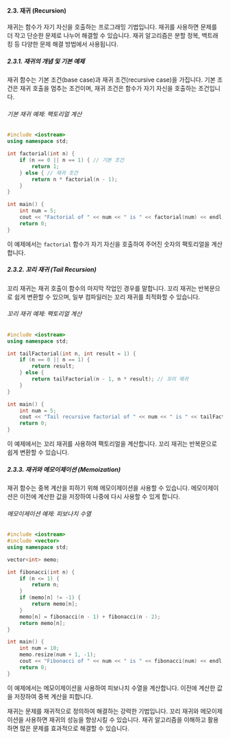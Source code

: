 #### 2.3. 재귀 (Recursion)

재귀는 함수가 자기 자신을 호출하는 프로그래밍 기법입니다. 재귀를 사용하면 문제를 더 작고 단순한 문제로 나누어 해결할 수 있습니다. 재귀 알고리즘은 분할 정복, 백트래킹 등 다양한 문제 해결 방법에서 사용됩니다.

##### 2.3.1. 재귀의 개념 및 기본 예제

재귀 함수는 기본 조건(base case)과 재귀 조건(recursive case)을 가집니다. 기본 조건은 재귀 호출을 멈추는 조건이며, 재귀 조건은 함수가 자기 자신을 호출하는 조건입니다.

###### 기본 재귀 예제: 팩토리얼 계산

```cpp
#include <iostream>
using namespace std;

int factorial(int n) {
    if (n == 0 || n == 1) { // 기본 조건
        return 1;
    } else { // 재귀 조건
        return n * factorial(n - 1);
    }
}

int main() {
    int num = 5;
    cout << "Factorial of " << num << " is " << factorial(num) << endl;
    return 0;
}
```

이 예제에서는 `factorial` 함수가 자기 자신을 호출하여 주어진 숫자의 팩토리얼을 계산합니다.

##### 2.3.2. 꼬리 재귀 (Tail Recursion)

꼬리 재귀는 재귀 호출이 함수의 마지막 작업인 경우를 말합니다. 꼬리 재귀는 반복문으로 쉽게 변환할 수 있으며, 일부 컴파일러는 꼬리 재귀를 최적화할 수 있습니다.

###### 꼬리 재귀 예제: 팩토리얼 계산

```cpp
#include <iostream>
using namespace std;

int tailFactorial(int n, int result = 1) {
    if (n == 0 || n == 1) {
        return result;
    } else {
        return tailFactorial(n - 1, n * result); // 꼬리 재귀
    }
}

int main() {
    int num = 5;
    cout << "Tail recursive factorial of " << num << " is " << tailFactorial(num) << endl;
    return 0;
}
```

이 예제에서는 꼬리 재귀를 사용하여 팩토리얼을 계산합니다. 꼬리 재귀는 반복문으로 쉽게 변환할 수 있습니다.

##### 2.3.3. 재귀와 메모이제이션 (Memoization)

재귀 함수는 중복 계산을 피하기 위해 메모이제이션을 사용할 수 있습니다. 메모이제이션은 이전에 계산한 값을 저장하여 나중에 다시 사용할 수 있게 합니다.

###### 메모이제이션 예제: 피보나치 수열

```cpp
#include <iostream>
#include <vector>
using namespace std;

vector<int> memo;

int fibonacci(int n) {
    if (n <= 1) {
        return n;
    }
    if (memo[n] != -1) {
        return memo[n];
    }
    memo[n] = fibonacci(n - 1) + fibonacci(n - 2);
    return memo[n];
}

int main() {
    int num = 10;
    memo.resize(num + 1, -1);
    cout << "Fibonacci of " << num << " is " << fibonacci(num) << endl;
    return 0;
}
```

이 예제에서는 메모이제이션을 사용하여 피보나치 수열을 계산합니다. 이전에 계산한 값을 저장하여 중복 계산을 피합니다.

재귀는 문제를 재귀적으로 정의하여 해결하는 강력한 기법입니다. 꼬리 재귀와 메모이제이션을 사용하면 재귀의 성능을 향상시킬 수 있습니다. 재귀 알고리즘을 이해하고 활용하면 많은 문제를 효과적으로 해결할 수 있습니다.
